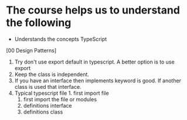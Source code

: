 # The course helps us to understand the following

- Understands the concepts TypeScript

[00 Design Patterns]

1. Try don't use export default in typescript. A better option is to use export
2. Keep the class is independent.
3. If you have an interface then implements keyword is good. If another class is used that interface.
4. Typical typescript file 1. first import file
   1. first import the file or modules
   2. definitions interface
   3. definitions class
